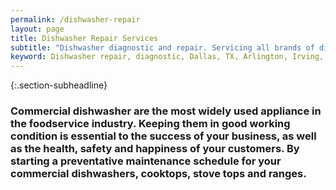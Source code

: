 ```yaml
---
permalink: /dishwasher-repair
layout: page
title: Dishwasher Repair Services
subtitle: "Dishwasher diagnostic and repair. Servicing all brands of dishwashers. We work in Dallas, TX and surrounding areas."
keyword: Dishwasher repair, diagnostic, Dallas, TX, Arlington, Irving, Denton, Lewisville, Plano, Carrollton, Frisco, Keller, Grapevine, Bedford, Euless, Southlake, Lake Dallas, Roanoke, Argyle, Hebron, Richardson, Corinth, Lantana, Copper Canyon, Highland Village, Double Oak, Watauga, Melody Hills, Richland Hills, North Richland Hills, Haltom City, Blue Mound
---
```


{:.section-subheadline}
### Commercial dishwasher are the most widely used appliance in the foodservice industry. Keeping them in good working condition is essential to the success of your business, as well as the health, safety and happiness of your customers. By starting a preventative maintenance schedule for your commercial dishwashers, cooktops, stove tops and ranges.
